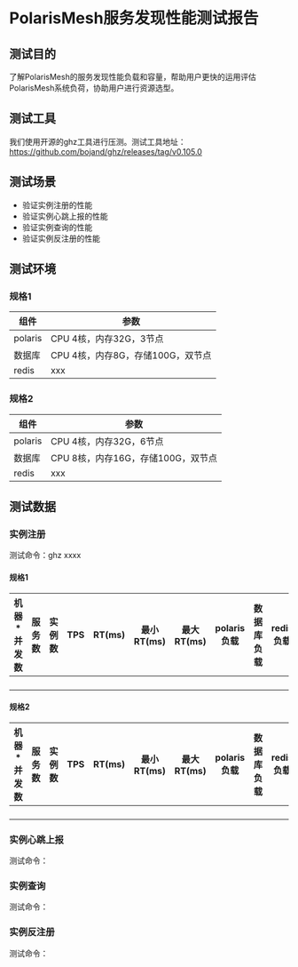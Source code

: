# PolarisMesh服务发现性能测试报告

## 测试目的

了解PolarisMesh的服务发现性能负载和容量，帮助用户更快的运用评估PolarisMesh系统负荷，协助用户进行资源选型。

## 测试工具

我们使用开源的ghz工具进行压测。测试工具地址：https://github.com/bojand/ghz/releases/tag/v0.105.0

## 测试场景

- 验证实例注册的性能
- 验证实例心跳上报的性能
- 验证实例查询的性能
- 验证实例反注册的性能

 ## 测试环境

### 规格1

| 组件    | 参数                              |
| ------- | --------------------------------- |
| polaris | CPU 4核，内存32G，3节点           |
| 数据库  | CPU 4核，内存8G，存储100G，双节点 |
| redis   | xxx                               |

### 规格2

| 组件    | 参数                              |
| ------- | --------------------------------- |
| polaris | CPU 4核，内存32G，6节点           |
| 数据库  | CPU 8核，内存16G，存储100G，双节点 |
| redis   | xxx                               |

## 测试数据

### 实例注册

测试命令：ghz xxxx

#### 规格1

| 机器*并发数 | 服务数 | 实例数 | TPS  | RT(ms) | 最小RT(ms) | 最大RT(ms) | polaris负载 | 数据库负载 | redis负载 |
| ----------- | ------ | ------ | ---- | ------ | ---------- | ---------- | ----------- | ---------- | --------- |
|             |        |        |      |        |            |            |             |            |           |
|             |        |        |      |        |            |            |             |            |           |
|             |        |        |      |        |            |            |             |            |           |
|             |        |        |      |        |            |            |             |            |           |

#### 规格2

| 机器*并发数 | 服务数 | 实例数 | TPS  | RT(ms) | 最小RT(ms) | 最大RT(ms) | polaris负载 | 数据库负载 | redis负载 |
| ----------- | ------ | ------ | ---- | ------ | ---------- | ---------- | ----------- | ---------- | --------- |
|             |        |        |      |        |            |            |             |            |           |
|             |        |        |      |        |            |            |             |            |           |
|             |        |        |      |        |            |            |             |            |           |
|             |        |        |      |        |            |            |             |            |           |



### 实例心跳上报

测试命令：





### 实例查询

测试命令：



### 实例反注册

测试命令：



 
